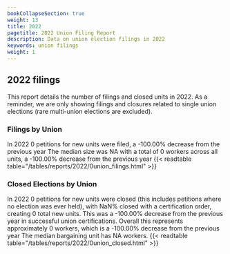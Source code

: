 ```yaml
---
bookCollapseSection: true
weight: 13
title: 2022
pagetitle: 2022 Union Filing Report
description: Data on union election filings in 2022
keywords: union filings
weight: 1
---
```


## 2022 filings

This report details the number of filings and closed units in 2022. As a reminder, we are only showing filings and closures related to single union elections (rare multi-union elections are excluded).

### Filings by Union
In 2022 0 petitions for new units were filed, a -100.00% decrease from the previous year The median size was NA with a total of 0 workers across all units, a -100.00% decrease from the previous year
{{< readtable table="/tables/reports/2022/0union_filings.html" >}}

### Closed Elections by Union
In 2022 0 petitions for new units were closed (this includes petitions where no election was ever held), with NaN% closed with a certification order, creating 0 total new units. This was a -100.00% decrease from the previous year in successful union certifications. Overall this represents approximately 0 workers, which is a -100.00% decrease from the previous year The median bargaining unit has NA workers.
{{< readtable table="/tables/reports/2022/0union_closed.html" >}}
